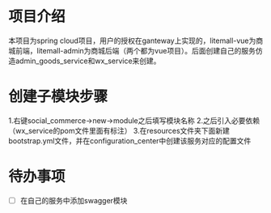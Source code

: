 # 项目介绍
本项目为spring cloud项目，用户的授权在ganteway上实现的，litemall-vue为商城前端，litemall-admin为商城后端（两个都为vue项目）。后面创建自己的服务仿造admin_goods_service和wx_service来创建。
# 创建子模块步骤
1.右键social_commerce->new->module之后填写模块名称
2.之后引入必要依赖（wx_service的pom文件里面有标注）
3.在resources文件夹下面新建bootstrap.yml文件，并在configuration_center中创建该服务对应的配置文件




# 待办事项
-[ ] 在自己的服务中添加swagger模块